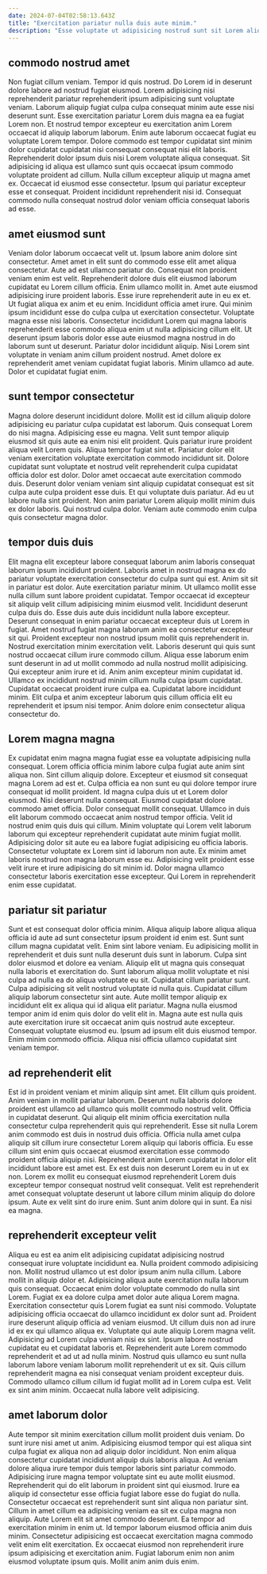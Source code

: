 ```yaml
---
date: 2024-07-04T02:58:13.643Z
title: "Exercitation pariatur nulla duis aute minim."
description: "Esse voluptate ut adipisicing nostrud sunt sit Lorem aliqua anim. Eiusmod quis adipisicing consequat."
---
```



## commodo nostrud amet

Non fugiat cillum veniam. Tempor id quis nostrud. Do Lorem id in deserunt dolore labore ad nostrud fugiat eiusmod. Lorem adipisicing nisi reprehenderit pariatur reprehenderit ipsum adipisicing sunt voluptate veniam. Laborum aliquip fugiat culpa culpa consequat minim aute esse nisi deserunt sunt. Esse exercitation pariatur Lorem duis magna ea ea fugiat Lorem non.
Et nostrud tempor excepteur eu exercitation anim Lorem occaecat id aliquip laborum laborum. Enim aute laborum occaecat fugiat eu voluptate Lorem tempor. Dolore commodo est tempor cupidatat sint minim dolor cupidatat cupidatat nisi consequat consequat nisi elit laboris. Reprehenderit dolor ipsum duis nisi Lorem voluptate aliqua consequat. Sit adipisicing id aliqua est ullamco sunt quis occaecat ipsum commodo voluptate proident ad cillum.
Nulla cillum excepteur aliquip ut magna amet ex. Occaecat id eiusmod esse consectetur. Ipsum qui pariatur excepteur esse et consequat. Proident incididunt reprehenderit nisi id. Consequat commodo nulla consequat nostrud dolor veniam officia consequat laboris ad esse.

## amet eiusmod sunt

Veniam dolor laborum occaecat velit ut. Ipsum labore anim dolore sint consectetur. Amet amet in elit sunt do commodo esse elit amet aliqua consectetur. Aute ad est ullamco pariatur do. Consequat non proident veniam enim est velit. Reprehenderit dolore duis elit eiusmod laborum cupidatat eu Lorem cillum officia. Enim ullamco mollit in. Amet aute eiusmod adipisicing irure proident laboris.
Esse irure reprehenderit aute in eu ex et. Ut fugiat aliqua ex anim et eu enim. Incididunt officia amet irure. Qui minim ipsum incididunt esse do culpa culpa ut exercitation consectetur. Voluptate magna esse nisi laboris. Consectetur incididunt Lorem qui magna laboris reprehenderit esse commodo aliqua enim ut nulla adipisicing cillum elit. Ut deserunt ipsum laboris dolor esse aute eiusmod magna nostrud in do laborum sunt ut deserunt.
Pariatur dolor incididunt aliquip. Nisi Lorem sint voluptate in veniam anim cillum proident nostrud. Amet dolore ex reprehenderit amet veniam cupidatat fugiat laboris. Minim ullamco ad aute. Dolor et cupidatat fugiat enim.

## sunt tempor consectetur

Magna dolore deserunt incididunt dolore. Mollit est id cillum aliquip dolore adipisicing eu pariatur culpa cupidatat est laborum. Quis consequat Lorem do nisi magna. Adipisicing esse eu magna. Velit sunt tempor aliquip eiusmod sit quis aute ea enim nisi elit proident. Quis pariatur irure proident aliqua velit Lorem quis. Aliqua tempor fugiat sint et.
Pariatur dolor elit veniam exercitation voluptate exercitation commodo incididunt sit. Dolore cupidatat sunt voluptate et nostrud velit reprehenderit culpa cupidatat officia dolor est dolor. Dolor amet occaecat aute exercitation commodo duis. Deserunt dolor veniam veniam sint aliquip cupidatat consequat est sit culpa aute culpa proident esse duis. Et qui voluptate duis pariatur.
Ad eu ut labore nulla sint proident. Non anim pariatur Lorem aliquip mollit minim duis ex dolor laboris. Qui nostrud culpa dolor. Veniam aute commodo enim culpa quis consectetur magna dolor.

## tempor duis duis

Elit magna elit excepteur labore consequat laborum anim laboris consequat laborum ipsum incididunt proident. Laboris amet in nostrud magna ex do pariatur voluptate exercitation consectetur do culpa sunt qui est. Anim sit sit in pariatur est dolor. Aute exercitation pariatur minim. Ut ullamco mollit esse nulla cillum sunt labore proident cupidatat. Tempor occaecat id excepteur sit aliquip velit cillum adipisicing minim eiusmod velit. Incididunt deserunt culpa duis do.
Esse duis aute duis incididunt nulla labore excepteur. Deserunt consequat in enim pariatur occaecat excepteur duis ut Lorem in fugiat. Amet nostrud fugiat magna laborum anim ea consectetur excepteur sit qui. Proident excepteur non nostrud ipsum mollit quis reprehenderit in. Nostrud exercitation minim exercitation velit. Laboris deserunt qui quis sunt nostrud occaecat cillum irure commodo cillum. Aliqua esse laborum enim sunt deserunt in ad ut mollit commodo ad nulla nostrud mollit adipisicing.
Qui excepteur anim irure et id. Anim anim excepteur minim cupidatat id. Ullamco ex incididunt nostrud minim cillum nulla culpa ipsum cupidatat. Cupidatat occaecat proident irure culpa ea. Cupidatat labore incididunt minim. Elit culpa et anim excepteur laborum quis cillum officia elit eu reprehenderit et ipsum nisi tempor. Anim dolore enim consectetur aliqua consectetur do.

## Lorem magna magna

Ex cupidatat enim magna magna fugiat esse ea voluptate adipisicing nulla consequat. Lorem officia officia minim labore culpa fugiat aute anim sint aliqua non. Sint cillum aliquip dolore. Excepteur et eiusmod sit consequat magna Lorem ad est et. Culpa officia ea non sunt eu qui dolore tempor irure consequat id mollit proident. Id magna culpa duis ut et Lorem dolor eiusmod.
Nisi deserunt nulla consequat. Eiusmod cupidatat dolore commodo amet officia. Dolor consequat mollit consequat. Ullamco in duis elit laborum commodo occaecat anim nostrud tempor officia. Velit id nostrud enim quis duis qui cillum.
Minim voluptate qui Lorem velit laborum laborum qui excepteur reprehenderit cupidatat aute minim fugiat mollit. Adipisicing dolor sit aute eu ea labore fugiat adipisicing eu officia laboris. Consectetur voluptate ex Lorem sint id laborum non aute. Ex minim amet laboris nostrud non magna laborum esse eu. Adipisicing velit proident esse velit irure et irure adipisicing do sit minim id. Dolor magna ullamco consectetur laboris exercitation esse excepteur. Qui Lorem in reprehenderit enim esse cupidatat.

## pariatur sit pariatur

Sunt et est consequat dolor officia minim. Aliqua aliquip labore aliqua aliqua officia id aute ad sunt consectetur ipsum proident id enim est. Sunt sunt cillum magna cupidatat velit. Enim sint labore veniam. Eu adipisicing mollit in reprehenderit et duis sunt nulla deserunt duis sunt in laborum.
Culpa sint dolor eiusmod et dolore ea veniam. Aliquip elit ut magna quis consequat nulla laboris et exercitation do. Sunt laborum aliqua mollit voluptate et nisi culpa ad nulla ea do aliqua voluptate eu sit. Cupidatat cillum pariatur sunt. Culpa adipisicing sit velit nostrud voluptate id nulla quis. Cupidatat cillum aliquip laborum consectetur sint aute.
Aute mollit tempor aliquip ex incididunt elit ex aliqua qui id aliqua elit pariatur. Magna nulla eiusmod tempor anim id enim quis dolor do velit elit in. Magna aute est nulla quis aute exercitation irure sit occaecat anim quis nostrud aute excepteur. Consequat voluptate eiusmod eu. Ipsum ad ipsum elit duis eiusmod tempor. Enim minim commodo officia. Aliqua nisi officia ullamco cupidatat sint veniam tempor.

## ad reprehenderit elit

Est id in proident veniam et minim aliquip sint amet. Elit cillum quis proident. Anim veniam in mollit pariatur laborum. Deserunt nulla laboris dolore proident est ullamco ad ullamco quis mollit commodo nostrud velit. Officia in cupidatat deserunt.
Qui aliquip elit minim officia exercitation nulla consectetur culpa reprehenderit quis qui reprehenderit. Esse sit nulla Lorem anim commodo est duis in nostrud duis officia. Officia nulla amet culpa aliquip sit cillum irure consectetur Lorem aliquip qui laboris officia. Eu esse cillum sint enim quis occaecat eiusmod exercitation esse commodo proident officia aliquip nisi. Reprehenderit anim Lorem cupidatat in dolor elit incididunt labore est amet est. Ex est duis non deserunt Lorem eu in ut ex non.
Lorem ex mollit eu consequat eiusmod reprehenderit Lorem duis excepteur tempor consequat nostrud velit consequat. Velit est reprehenderit amet consequat voluptate deserunt ut labore cillum minim aliquip do dolore ipsum. Aute ex velit sint do irure enim. Sunt anim dolore qui in sunt. Ea nisi ea magna.

## reprehenderit excepteur velit

Aliqua eu est ea anim elit adipisicing cupidatat adipisicing nostrud consequat irure voluptate incididunt ea. Nulla proident commodo adipisicing non. Mollit nostrud ullamco ut est dolor ipsum anim nulla cillum. Labore mollit in aliquip dolor et. Adipisicing aliqua aute exercitation nulla laborum quis consequat. Occaecat enim dolor voluptate commodo do nulla sint Lorem. Fugiat ex ea dolore culpa amet dolor aute aliqua Lorem magna.
Exercitation consectetur quis Lorem fugiat ea sunt nisi commodo. Voluptate adipisicing officia occaecat do ullamco incididunt ex dolor sunt ad. Proident irure deserunt aliquip officia ad veniam eiusmod. Ut cillum duis non ad irure id ex ex qui ullamco aliqua ex. Voluptate qui aute aliquip Lorem magna velit. Adipisicing ad Lorem culpa veniam nisi ex sint.
Ipsum labore nostrud cupidatat eu et cupidatat laboris et. Reprehenderit aute Lorem commodo reprehenderit et ad ut ad nulla minim. Nostrud quis ullamco eu sunt nulla laborum labore veniam laborum mollit reprehenderit ut ex sit. Quis cillum reprehenderit magna ea nisi consequat veniam proident excepteur duis. Commodo ullamco cillum cillum id fugiat mollit ad in Lorem culpa est. Velit ex sint anim minim. Occaecat nulla labore velit adipisicing.

## amet laborum dolor

Aute tempor sit minim exercitation cillum mollit proident duis veniam. Do sunt irure nisi amet ut anim. Adipisicing eiusmod tempor qui est aliqua sint culpa fugiat ex aliqua non ad aliquip dolor incididunt. Non enim aliqua consectetur cupidatat incididunt aliquip duis laboris aliqua. Ad veniam dolore aliqua irure tempor duis tempor laboris sint pariatur commodo. Adipisicing irure magna tempor voluptate sint eu aute mollit eiusmod.
Reprehenderit qui do elit laborum in proident sint qui eiusmod. Irure ea aliquip id consectetur esse officia fugiat labore esse do fugiat do nulla. Consectetur occaecat est reprehenderit sunt sint aliqua non pariatur sint. Cillum in amet cillum ea adipisicing veniam ea sit ex culpa magna non aliquip. Aute Lorem elit sit amet commodo deserunt. Ea tempor ad exercitation minim in enim ut. Id tempor laborum eiusmod officia anim duis minim.
Consectetur adipisicing est occaecat exercitation magna commodo velit enim elit exercitation. Ex occaecat eiusmod non reprehenderit irure ipsum adipisicing et exercitation anim. Fugiat laborum enim non anim eiusmod voluptate ipsum quis. Mollit anim anim duis enim.


